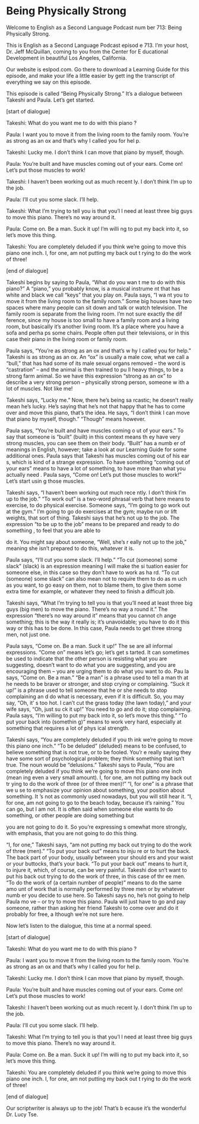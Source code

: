 # Being Physically Strong

Welcome to English as a Second Language Podcast num ber 713: Being Physically Strong.

This is English as a Second Language Podcast episod e 713.  I’m your host, Dr. Jeff McQuillan, coming to you from the Center for E ducational Development in beautiful Los Angeles, California.

Our website is eslpod.com.  Go there to download a Learning Guide for this episode, and make your life a little easier by gett ing the transcript of everything we say on this episode.

This episode is called “Being Physically Strong.”  It’s a dialogue between Takeshi and Paula.  Let’s get started.

[start of dialogue]

Takeshi:  What do you want me to do with this piano ?

Paula:  I want you to move it from the living room to the family room.  You’re as strong as an ox and that’s why I called you for hel p.

Takeshi:  Lucky me.  I don’t think I can move that piano by myself, though.

Paula:  You’re built and have muscles coming out of  your ears.  Come on!  Let’s put those muscles to work!

Takeshi:  I haven’t been working out as much recent ly.  I don’t think I’m up to the job.

Paula:  I’ll cut you some slack.  I’ll help.

Takeshi:  What I’m trying to tell you is that you’l l need at least three big guys to move this piano.  There’s no way around it.

Paula:  Come on.  Be a man.  Suck it up!  I’m willi ng to put my back into it, so let’s move this thing.

Takeshi:  You are completely deluded if you think we’re going to move this piano one inch.  I, for one, am not putting my back out t rying to do the work of three!

[end of dialogue]

Takeshi begins by saying to Paula, “What do you wan t me to do with this piano?” A “piano,” you probably know, is a musical instrume nt that has white and black we call “keys” that you play on.  Paula says, “I wa nt you to move it from the living room to the family room.”  Some big houses have two  spaces where many people can sit down and talk or watch television.  The family room is separate from the living room.  I’m not sure exactly the dif ference, since my house is too small to have a family room and a living room, but basically it’s another living room.  It’s a place where you have a sofa and perha ps some chairs.  People often put their televisions, or in this case their piano in the living room or family room.

Paula says, “You’re as strong as an ox and that’s w hy I called you for help.” Takeshi is as strong as an ox.  An “ox” is usually a male cow, what we call a “bull,” that has had some of its male sexual organs  removed – the word is “castration” – and the animal is then trained to pu ll heavy things, to be a strong farm animal.  So we have this expression “strong as  an ox” to describe a very strong person – physically strong person, someone w ith a lot of muscles.  Not like me!

Takeshi says, “Lucky me.”  Now, there he’s being sa rcastic; he doesn’t really mean he’s lucky.  He’s saying that he’s not that happy that he has to come over and move this piano, that’s the idea.  He says, “I don’t think I can move that piano by myself, though.”  “Though” means however.

Paula says, “You’re built and have muscles coming o ut of your ears.”  To say that someone is “built” (built) in this context means th ey have very strong muscles, you can see them on their body.  “Built” has a numb er of meanings in English, however; take a look at our Learning Guide for some  additional ones.  Paula says that Takeshi has muscles coming out of his ear s, which is kind of a strange expression.  To have something “coming out of your ears” means to have a lot of something, to have more than what you actually need .  Paula says, “Come on! Let’s put those muscles to work!”  Let’s start usin g those muscles.

Takeshi says, “I haven’t been working out much rece ntly.  I don’t think I’m up to the job.”  “To work out” is a two-word phrasal verb  that here means to exercise, to do physical exercise.  Someone says, “I’m going to go work out at the gym.” I’m going to go do exercises at the gym; maybe run or lift weights, that sort of thing.  Takeshi says that he’s not up to the job.  The expression “to be up to the job” means to be prepared and ready to do something , to feel that you are able to

do it.  You might say about someone, “Well, she’s r eally not up to the job,” meaning she isn’t prepared to do this, whatever it is.

Paula says, “I’ll cut you some slack.  I’ll help.”  “To cut (someone) some slack” (slack) is an expression meaning I will make the si tuation easier for someone else, in this case so they don’t have to work as ha rd.  “To cut (someone) some slack” can also mean not to require them to do as m uch as you want, to go easy on them, not to blame them, to give them some extra  time for example, or whatever they need to finish a difficult job.

Takeshi says, “What I’m trying to tell you is that you’ll need at least three big guys (big men) to move the piano.  There’s no way a round it.”  The expression “there’s no way around it” means that you cannot ch ange something; this is the way it really is; it’s unavoidable; you have to do it this way or this has to be done. In this case, Paula needs to get three strong men, not just one.

Paula says, “Come on.  Be a man.  Suck it up!”  The se are all informal expressions.  “Come on” means let’s go; let’s get s tarted.  It can sometimes be used to indicate that the other person is resisting  what you are suggesting, doesn’t want to do what you are suggesting, and you  are encouraging them – you are urging them to do what you want to do.  Pau la says, “Come on.  Be a man.”  “Be a man” is a phrase used to tell a man th at he needs to be braver or stronger, and stop crying or complaining.  “Suck it  up!” is a phrase used to tell someone that he or she needs to stop complaining an d do what is necessary, even if it is difficult.  So, you may say, “Oh, it’ s too hot.  I can’t cut the grass today (the lawn today),” and your wife says, “Oh, just su ck it up!”  You need to go and do it; stop complaining.  Paula says, “I’m willing to put my back into it, so let’s move this thing.”  “To put your back into (somethin g)” means to work very hard, especially at something that requires a lot of phys ical strength.

Takeshi says, “You are completely deluded if you th ink we’re going to move this piano one inch.”  “To be deluded” (deluded) means to be confused, to believe something that is not true, or to be fooled.  You’r e really saying they have some sort of psychological problem; they think something  that isn’t true.  The noun would be “delusions.”  Takeshi says to Paula, “You are completely deluded if you think we’re going to move this piano one inch (mean ing even a very small amount).  I, for one, am not putting my back out tr ying to do the work of three (or of three men)!”  “I, for one” is a phrase that we u se to emphasize your opinion about something, your position about something.  It ’s not as commonly used nowadays, but you will still hear it.  “I, for one,  am not going to go to the beach today, because it’s raining.”  You can go, but I am  not.  It is often said when someone else wants to do something, or other people  are doing something but

you are not going to do it.  So you’re expressing s omewhat more strongly, with emphasis, that you are not going to do this thing.

“I, for one,” Takeshi says, “am not putting my back  out trying to do the work of three (men).”  “To put your back out” means to inju re or to hurt the back.  The back part of your body, usually between your should ers and your waist or your buttocks, that’s your back.  “To put your back out”  means to hurt it, to injure it, which, of course, can be very painful.  Takeshi doe sn’t want to put his back out trying to do the work of three, in this case of thr ee men.  “To do the work of (a certain number of people)” means to do the same amo unt of work that is normally performed by three men or by whatever numb er you decide to use here. So Takeshi says no, he’s not going to help Paula mo ve – or try to move this piano.  Paula will just have to go and pay someone,  rather than asking her friend Takeshi to come over and do it probably for free, a lthough we’re not sure here.

Now let’s listen to the dialogue, this time at a normal speed.

[start of dialogue]

Takeshi:  What do you want me to do with this piano ?

Paula:  I want you to move it from the living room to the family room.  You’re as strong as an ox and that’s why I called you for hel p.

Takeshi:  Lucky me.  I don’t think I can move that piano by myself, though.

Paula:  You’re built and have muscles coming out of  your ears.  Come on!  Let’s put those muscles to work!

Takeshi:  I haven’t been working out as much recent ly.  I don’t think I’m up to the job.

Paula:  I’ll cut you some slack.  I’ll help.

Takeshi:  What I’m trying to tell you is that you’l l need at least three big guys to move this piano.  There’s no way around it.

Paula:  Come on.  Be a man.  Suck it up!  I’m willi ng to put my back into it, so let’s move this thing.

Takeshi:  You are completely deluded if you think we’re going to move this piano one inch.  I, for one, am not putting my back out t rying to do the work of three!

 [end of dialogue]

Our scriptwriter is always up to the job!  That’s b ecause it’s the wonderful Dr. Lucy Tse.





